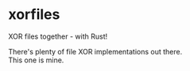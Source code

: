 # xorfiles
XOR files together - with Rust! 

There's plenty of file XOR implementations out there.  
This one is mine.
